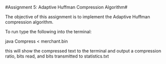 #Assignment 5: Adaptive Huffman Compression Algorithm#

The objective of this assignment is to implement the Adaptive Huffman compression algorithm.

To run type the following into the terminal:

java Compress < merchant.bin

this will show the compressed text to the terminal and output a compression ratio, bits read, and bits transmitted to statistics.txt
